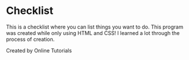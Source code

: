 # Checklist
This is a checklist where you can list things you want to do. This program was created while only using HTML and CSS! I learned a lot through the process of creation.




Created by Online Tutorials
